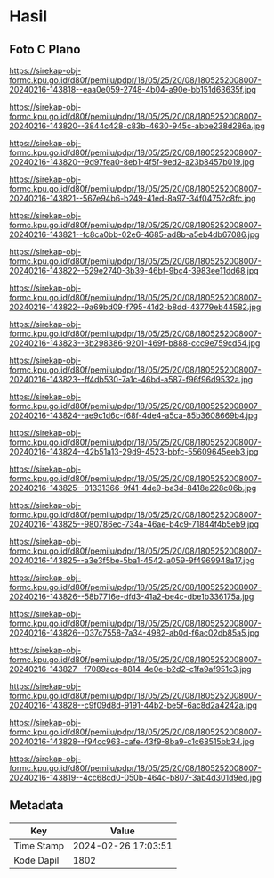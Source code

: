 # Hasil

## Foto C Plano

https://sirekap-obj-formc.kpu.go.id/d80f/pemilu/pdpr/18/05/25/20/08/1805252008007-20240216-143818--eaa0e059-2748-4b04-a90e-bb151d63635f.jpg

https://sirekap-obj-formc.kpu.go.id/d80f/pemilu/pdpr/18/05/25/20/08/1805252008007-20240216-143820--3844c428-c83b-4630-945c-abbe238d286a.jpg

https://sirekap-obj-formc.kpu.go.id/d80f/pemilu/pdpr/18/05/25/20/08/1805252008007-20240216-143820--9d97fea0-8eb1-4f5f-9ed2-a23b8457b019.jpg

https://sirekap-obj-formc.kpu.go.id/d80f/pemilu/pdpr/18/05/25/20/08/1805252008007-20240216-143821--567e94b6-b249-41ed-8a97-34f04752c8fc.jpg

https://sirekap-obj-formc.kpu.go.id/d80f/pemilu/pdpr/18/05/25/20/08/1805252008007-20240216-143821--fc8ca0bb-02e6-4685-ad8b-a5eb4db67086.jpg

https://sirekap-obj-formc.kpu.go.id/d80f/pemilu/pdpr/18/05/25/20/08/1805252008007-20240216-143822--529e2740-3b39-46bf-9bc4-3983ee11dd68.jpg

https://sirekap-obj-formc.kpu.go.id/d80f/pemilu/pdpr/18/05/25/20/08/1805252008007-20240216-143822--9a69bd09-f795-41d2-b8dd-43779eb44582.jpg

https://sirekap-obj-formc.kpu.go.id/d80f/pemilu/pdpr/18/05/25/20/08/1805252008007-20240216-143823--3b298386-9201-469f-b888-ccc9e759cd54.jpg

https://sirekap-obj-formc.kpu.go.id/d80f/pemilu/pdpr/18/05/25/20/08/1805252008007-20240216-143823--ff4db530-7a1c-46bd-a587-f96f96d9532a.jpg

https://sirekap-obj-formc.kpu.go.id/d80f/pemilu/pdpr/18/05/25/20/08/1805252008007-20240216-143824--ae9c1d6c-f68f-4de4-a5ca-85b3608669b4.jpg

https://sirekap-obj-formc.kpu.go.id/d80f/pemilu/pdpr/18/05/25/20/08/1805252008007-20240216-143824--42b51a13-29d9-4523-bbfc-55609645eeb3.jpg

https://sirekap-obj-formc.kpu.go.id/d80f/pemilu/pdpr/18/05/25/20/08/1805252008007-20240216-143825--01331366-9f41-4de9-ba3d-8418e228c06b.jpg

https://sirekap-obj-formc.kpu.go.id/d80f/pemilu/pdpr/18/05/25/20/08/1805252008007-20240216-143825--980786ec-734a-46ae-b4c9-71844f4b5eb9.jpg

https://sirekap-obj-formc.kpu.go.id/d80f/pemilu/pdpr/18/05/25/20/08/1805252008007-20240216-143825--a3e3f5be-5ba1-4542-a059-9f4969948a17.jpg

https://sirekap-obj-formc.kpu.go.id/d80f/pemilu/pdpr/18/05/25/20/08/1805252008007-20240216-143826--58b7716e-dfd3-41a2-be4c-dbe1b336175a.jpg

https://sirekap-obj-formc.kpu.go.id/d80f/pemilu/pdpr/18/05/25/20/08/1805252008007-20240216-143826--037c7558-7a34-4982-ab0d-f6ac02db85a5.jpg

https://sirekap-obj-formc.kpu.go.id/d80f/pemilu/pdpr/18/05/25/20/08/1805252008007-20240216-143827--f7089ace-8814-4e0e-b2d2-c1fa9af951c3.jpg

https://sirekap-obj-formc.kpu.go.id/d80f/pemilu/pdpr/18/05/25/20/08/1805252008007-20240216-143828--c9f09d8d-9191-44b2-be5f-6ac8d2a4242a.jpg

https://sirekap-obj-formc.kpu.go.id/d80f/pemilu/pdpr/18/05/25/20/08/1805252008007-20240216-143828--f94cc963-cafe-43f9-8ba9-c1c68515bb34.jpg

https://sirekap-obj-formc.kpu.go.id/d80f/pemilu/pdpr/18/05/25/20/08/1805252008007-20240216-143819--4cc68cd0-050b-464c-b807-3ab4d301d9ed.jpg


## Metadata

| Key        | Value               |
| ---------- | ------------------- |
| Time Stamp | 2024-02-26 17:03:51 |
| Kode Dapil | 1802                |



